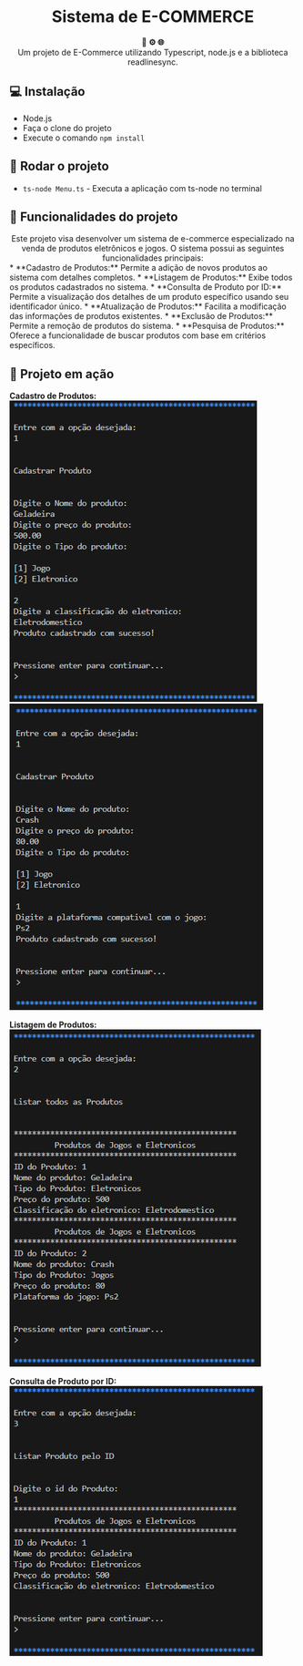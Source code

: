 <h1 align="center">Sistema de E-COMMERCE</h1>

<div align="center">
  <strong>🐳 ⚙️ 🌐</strong>
</div>
<div align="center">
  Um projeto de E-Commerce utilizando Typescript, node.js e a biblioteca readlinesync.
</div>

## 💻 Instalação
* Node.js
* Faça o clone do projeto
* Execute o comando ```npm install```


## 🚀 Rodar o projeto

* ```ts-node Menu.ts``` - Executa a aplicação com ts-node no terminal

## 🔨 Funcionalidades do projeto
<div align="center">
  Este projeto visa desenvolver um sistema de e-commerce especializado na venda de produtos eletrônicos e jogos. O sistema possui as seguintes funcionalidades principais:
</div>
* **Cadastro de Produtos:** Permite a adição de novos produtos ao sistema com detalhes completos.
* **Listagem de Produtos:** Exibe todos os produtos cadastrados no sistema.
* **Consulta de Produto por ID:** Permite a visualização dos detalhes de um produto específico usando seu identificador único.
* **Atualização de Produtos:** Facilita a modificação das informações de produtos existentes.
* **Exclusão de Produtos:** Permite a remoção de produtos do sistema.
* **Pesquisa de Produtos:** Oferece a funcionalidade de buscar produtos com base em critérios específicos.

## 🎥  Projeto em ação
**Cadastro de Produtos:**
![Imagem Cadastrando produto Geladeira](assets/Cadastrando1.PNG)
![Imagem Cadastrando produto Crash](assets/Cadastrando2.PNG)

**Listagem de Produtos:**
![Imagem Cadastrando produto Crash](assets/ListandoProduto.PNG)

**Consulta de Produto por ID:**
![Imagem Cadastrando produto Crash](assets/ListandoProdutoID.PNG)


